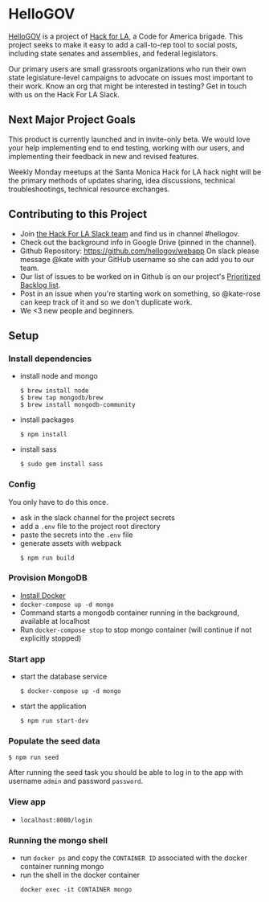 # HelloGOV

[HelloGOV](https://www.hellogov.app/) is a project of [Hack for LA](http://hackforla.org/), a Code for America brigade. This project seeks to make it easy to add a call-to-rep tool to social posts, including state senates and assemblies, and federal legislators. 

Our primary users are small grassroots organizations who run their own state legislature-level campaigns to advocate on issues most important to their work. Know an org that might be interested in testing? Get in touch with us on the Hack For LA Slack.

## Next Major Project Goals

This product is currently launched and in invite-only beta. We would love your help implementing end to end testing, working with our users, and implementing their feedback in new and revised features.

Weekly Monday meetups at the Santa Monica Hack for LA hack night will be the primary methods of updates sharing, idea discussions, technical troubleshootings, technical resource exchanges.

## Contributing to this Project

- Join [the Hack For LA Slack team](http://hackforla.org/slack) and find us in channel #hellogov.
- Check out the background info in Google Drive (pinned in the channel).
- Github Repository: https://github.com/hellogov/webapp On slack please message @kate with your GitHub username so she can add you to our team.
- Our list of issues to be worked on in Github is on our project's [Prioritized Backlog list](https://github.com/helloGov/webapp/projects).
- Post in an issue when you're starting work on something, so @kate-rose can keep track of it and so we don't duplicate work.
- We <3 new people and beginners.

## Setup

### Install dependencies

- install node and mongo
  ```
  $ brew install node
  $ brew tap mongodb/brew
  $ brew install mongodb-community
  ```
- install packages
  ```
  $ npm install
  ```
- install sass
  ```
  $ sudo gem install sass
  ```

### Config

You only have to do this once.

- ask in the slack channel for the project secrets
- add a `.env` file to the project root directory
- paste the secrets into the `.env` file
- generate assets with webpack
  ```
  $ npm run build
  ```

### Provision MongoDB
- [Install Docker](https://docs.docker.com/v17.12/install/)
- `docker-compose up -d mongo`
 - Command starts a mongodb container running in the background, available at localhost
 - Run `docker-compose stop` to stop mongo container (will continue if not explicitly stopped)


### Start app

- start the database service
  ```
  $ docker-compose up -d mongo
  ```
- start the application
  ```
  $ npm run start-dev
  ```

### Populate the seed data
```
$ npm run seed
```

After running the seed task you should be able to log in to the app with username `admin` and password `password`.

### View app
- `localhost:8080/login`

### Running the mongo shell
- run `docker ps` and copy the `CONTAINER ID` associated with the docker container running mongo
- run the shell in the docker container
  ```
  docker exec -it CONTAINER mongo
  ```
